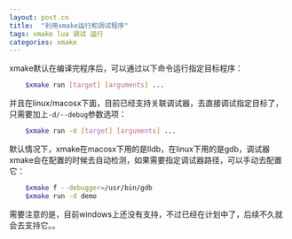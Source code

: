 ```yaml
---
layout: post.cn
title:  "利用xmake运行和调试程序"
tags: xmake lua 调试 运行 
categories: xmake
---
```


xmake默认在编译完程序后，可以通过以下命令运行指定目标程序：

```bash
    $xmake run [target] [arguments] ...
```

并且在linux/macosx下面，目前已经支持关联调试器，去直接调试指定目标了，只需要加上`-d/--debug`参数选项：

```bash
    $xmake run -d [target] [arguments] ...
```

默认情况下，xmake在macosx下用的是lldb，在linux下用的是gdb，调试器xmake会在配置的时候去自动检测，如果需要指定调试器路径，可以手动去配置它：

```bash
    $xmake f --debugger=/usr/bin/gdb
    $xmake run -d demo 
```

需要注意的是，目前windows上还没有支持，不过已经在计划中了，后续不久就会去支持它。。


